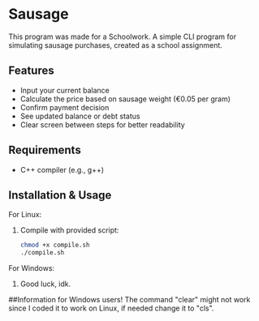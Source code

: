# Sausage

This program was made for a Schoolwork.
A simple CLI program for simulating sausage purchases, created as a school assignment.

## Features
- Input your current balance
- Calculate the price based on sausage weight (€0.05 per gram)
- Confirm payment decision
- See updated balance or debt status
- Clear screen between steps for better readability

## Requirements
- C++ compiler (e.g., g++)

## Installation & Usage
For Linux:
1. Compile with provided script:
   ```bash
   chmod +x compile.sh
   ./compile.sh

For Windows:
1. Good luck, idk.

##Information for Windows users!
The command "clear" might not work since I coded it to work on Linux, if needed change it to "cls".
